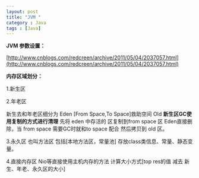 ```yaml
---
layout: post
title: "JVM "
category : Java
tags : [Java]
---
```

**JVM 参数设置：**

[http://www.cnblogs.com/redcreen/archive/2011/05/04/2037057.html](http://www.cnblogs.com/redcreen/archive/2011/05/04/2037057.html)

**内存区域划分：**

1.新生区

2.年老区

新生去和年老区细分为 Eden [From Space,To Space]救助空间 Old **新生区GC使用复制的方式进行清理** 先将 eden 中存活的 区复制到from space 区 Eden直接删除，当 from space 需要GC时就和to space 配合 然后拷贝到 old 区。 

3.永久区 也叫方法区 包括[本地方法区，常量池] 存放class类信息、常量、静态变量。

4.直接内存区 Nio等直接使用主机内存的方法 计算大小方式[top res的值 减去 新生、年老、永久区的大小]
